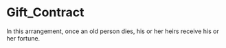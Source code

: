 # Gift_Contract

In this arrangement, once an old person dies, his or her heirs receive his or her fortune.

